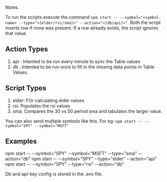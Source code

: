 Notes.

To run the scripts execute the command `npm start -- --symbol="<symbol-name> --type="<[elder/rsi/sma]>" --action="<[db/api]>"`. 
Both the script inserts row if none was present. If a row already exists, the script ignores that value.

Action Types
-------------
1. api : Intented to be run every minute to sync the Table values
2. db : Intented to be run once to fill in the missing data points in Table Values.

Script Types
-------------
1. elder: FOr calculating elder values
2. rsi: Populates the rsi values
3. sma: Compares the 30 vs 50 period sma and tabulates the larger value.

You can also send multiple symbols like this. For eg:
`npm start -- --symbol="SPY" --symbol="MSFT"`

Examples
---------
npm start -- --symbol="SPY" --symbol="MSFT" --type="sma" --action="db"
npm start -- --symbol="SPY" --type="elder" --action="api"
npm start -- --symbol="SPY" --type="rsi" --action="db"

Db and api-key config is stored in the .env file.
